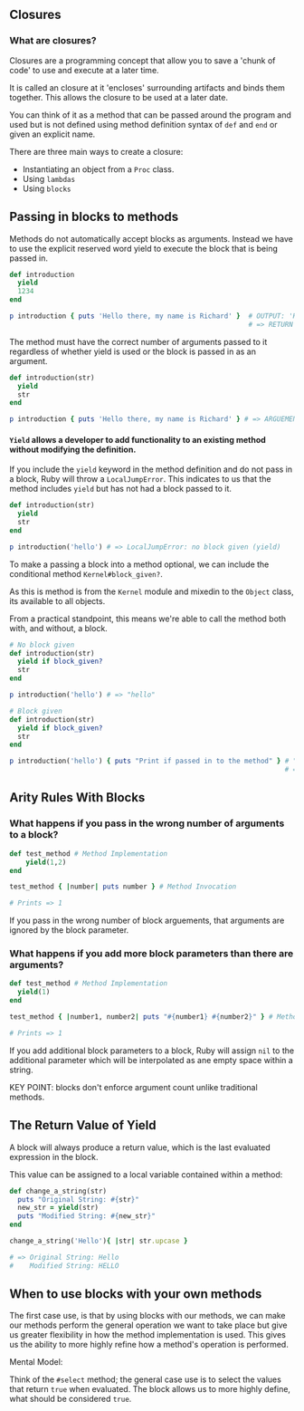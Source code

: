 ## Closures

### What are closures?

Closures are a programming concept that allow you to save a 'chunk of code' to use and execute at a later time. 

It is called an closure at it 'encloses' surrounding artifacts and binds them together. This allows the closure to be used at a later date. 

You can think of it as a method that can be passed around the program and used but is not defined using method definition syntax of `def` and `end` or given an explicit name. 

There are three main ways to create a closure: 

* Instantiating an object from a `Proc` class.
* Using `lambdas`
* Using `blocks` 

## Passing in blocks to methods

Methods do not automatically accept blocks as arguments. Instead we have to use the explicit reserved word yield to execute the block that is being passed in.

```ruby
def introduction
  yield
  1234
end

p introduction { puts 'Hello there, my name is Richard' }  # OUTPUT: 'Hello there, my name is Richard'
														   # => RETURN VALUE: 1234
```

The method must have the correct number of arguments passed to it regardless of whether yield is used or the block is passed in as an argument.

```ruby
def introduction(str)
  yield
  str
end

p introduction { puts 'Hello there, my name is Richard' } # => ARGUEMENTERROR: WRONG NUMBER OF ARGUMENTS
```

#### `Yield` allows a developer to add functionality to an existing method without modifying the definition.

If you include the `yield` keyword in the method definition and do not pass in a block, Ruby will throw a `LocalJumpError`. This indicates to us that the method includes `yield` but has not had a block passed to it.

```ruby
def introduction(str)
  yield
  str
end

p introduction('hello') # => LocalJumpError: no block given (yield)
```

To make a passing a block into a method optional, we can include the conditional method `Kernel#block_given?`. 

As this is method is from the `Kernel` module and mixedin to the `Object` class, its available to all objects. 

From a practical standpoint, this means we're able to call the method both with, and without, a block.

```ruby
# No block given
def introduction(str)
  yield if block_given? 
  str
end

p introduction('hello') # => "hello"

# Block given
def introduction(str)
  yield if block_given? 
  str
end

p introduction('hello') { puts "Print if passed in to the method" } # "Print if passed in to the method"
                                                                    # => "hello"
```

## Arity Rules With Blocks

### What happens if you pass in the wrong number of arguments to a block?

```ruby
def test_method # Method Implementation
	yield(1,2)
end

test_method { |number| puts number } # Method Invocation

# Prints => 1
```

If you pass in the wrong number of block arguements, that arguments are ignored by the block parameter. 

### What happens if you add more block parameters than there are arguments? 

```ruby
def test_method # Method Implementation
  yield(1)
end

test_method { |number1, number2| puts "#{number1} #{number2}" } # Method Invocation

# Prints => 1 
```

If you add additional block parameters to a block, Ruby will assign `nil` to the additional parameter which will be interpolated as ane empty space within a string. 


KEY POINT: blocks don't enforce argument count unlike traditional methods.  

## The Return Value of Yield

A block will always produce a return value, which is the last evaluated expression in the block.

This value can be assigned to a local variable contained within a method:

```ruby
def change_a_string(str)
  puts "Original String: #{str}"
  new_str = yield(str)
  puts "Modified String: #{new_str}"
end

change_a_string('Hello'){ |str| str.upcase } 

# => Original String: Hello
#    Modified String: HELLO
```

## When to use blocks with your own methods

The first case use, is that by using blocks with our methods, we can make our methods perform the general operation we want to take place but give us greater flexibility in how the method implementation is used. This gives us the ability to more highly refine how a method's operation is performed.

Mental Model:

Think of the `#select` method; the general case use is to select the values that return `true` when evaluated. The block allows us to more highly define, what should be considered `true`. 



